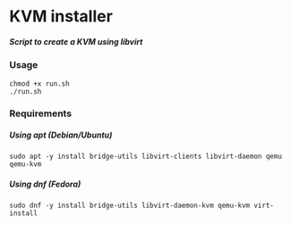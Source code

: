 # KVM installer
##### Script to create a KVM using libvirt

### Usage
    chmod +x run.sh
    ./run.sh

### Requirements

##### Using apt (Debian/Ubuntu)

    sudo apt -y install bridge-utils libvirt-clients libvirt-daemon qemu qemu-kvm

##### Using dnf (Fedora)

    sudo dnf -y install bridge-utils libvirt-daemon-kvm qemu-kvm virt-install
